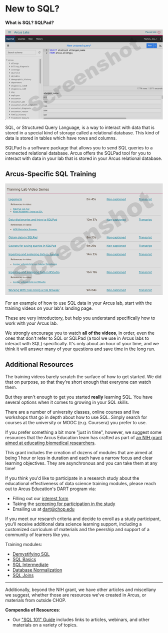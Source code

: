 <!--
link:  https://storage.googleapis.com/chop-dbhi-arcus-education-website-assets/css/styles.css
script: https://kit.fontawesome.com/83b2343bd4.js

title: New to SQL
-->

# New to SQL?

**What is SQL? SQLPad?**

![""](media/sqlpad.png)<!-- style = "border: 1px solid rgb(var(--color-highlight)); max-width: 600px; float: left; margin-right: 2rem; margin-bottom: 2rem;"-->

SQL, or Structured Query Language, is a way to interact with data that is stored in a special kind of storage called a relational database.  This kind of data is stored in tables which have rows and columns.

SQLPad is a software package that allows you to send SQL queries to a connected relational database.  Arcus offers the SQLPad tool for you to interact with data in your lab that is stored in your Arcus relational database.

## Arcus-Specific SQL Training

![""](media/training_videos.png)<!-- style = "border: 1px solid rgb(var(--color-highlight)); max-width: 600px; float: left; margin-right: 2rem; margin-bottom: 2rem;"-->

For an example of how to use SQL data in your Arcus lab, start with the training videos on your lab's landing page.

These are very introductory, but help you understand specifically how to work with your Arcus lab.  

We strongly encourage you to watch **all of the videos**, in order, even the ones that don't refer to SQL or SQLPad (a tool we use in Arcus labs to interact with SQL) specifically.  It's only about an hour of your time, and we think it will answer many of your questions and save time in the long run.

## Additional Resources

The training videos barely scratch the surface of how to get started.  We did that on purpose, so that they're short enough that everyone can watch them.

But they aren't enough to get you started **really** learning SQL.  You have several options when it comes to growing in your SQL skills.

There are a number of university classes, online courses and live workshops that go in depth about how to use SQL.  Simply search for courses at the university or MOOC (e.g. Coursera) you prefer to use.

If you prefer something a bit more "just in time", however, we suggest some resources that the Arcus Education team has crafted as part of [an NIH grant aimed at educating biomedical researchers](https://www.research.chop.edu/announcements/dbhi-and-drexel-collaborate-to-advance-biomedical-data-science-education).

This grant includes the creation of dozens of modules that are aimed at being 1 hour or less in duration and each have a narrow focus and clear learning objectives.  They are asynchronous and you can take them at any time!

<div class = "cool-fact">

If you think you'd like to participate in a research study about the educational effectiveness of data science training modules, please reach out to Arcus Education's DART program via:

* Filling out our [interest form](https://redcap.link/dart-interest)
* Taking the [screening for participation in the study](https://redcap.link/DART-survey)
* Emailing us at dart@chop.edu

If you meet our research criteria and decide to enroll as a study participant, you'll receive additional data science learning support, including a customized curriculum of materials and the peership and support of a community of learners like you. 

</div>

Training modules:

* [Demystifying SQL](https://liascript.github.io/course/?https://raw.githubusercontent.com/arcus/education_modules/main/demystifying_sql/demystifying_sql.md)
* [SQL Basics](https://liascript.github.io/course/?https://raw.githubusercontent.com/arcus/education_modules/main/sql_basics/sql_basics.md)
* [SQL Intermediate](https://liascript.github.io/course/?https://raw.githubusercontent.com/arcus/education_modules/main/sql_intermediate/sql_intermediate.md)
* [Database Normalization](https://liascript.github.io/course/?https://raw.githubusercontent.com/arcus/education_modules/main/database_normalization/database_normalization.md)
* [SQL Joins](https://liascript.github.io/course/?https://raw.githubusercontent.com/arcus/education_modules/main/sql_joins/sql_joins.md)

-----

Additionally, beyond the NIH grant, we have other articles and miscellany we suggest, whether those are resources we've created in Arcus, or materials from outside CHOP.

**Compendia of Resources**:

* Our ["SQL 101" Guide](https://education.arcus.chop.edu/guides/sql-101/) includes links to articles, webinars, and other materials on a variety of topics.
